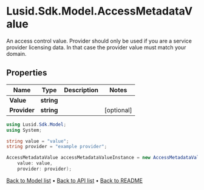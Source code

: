 # Lusid.Sdk.Model.AccessMetadataValue
An access control value. Provider should only be used if you are a service provider licensing data. In that case  the provider value must match your domain.

## Properties

Name | Type | Description | Notes
------------ | ------------- | ------------- | -------------
**Value** | **string** |  | 
**Provider** | **string** |  | [optional] 

```csharp
using Lusid.Sdk.Model;
using System;

string value = "value";
string provider = "example provider";

AccessMetadataValue accessMetadataValueInstance = new AccessMetadataValue(
    value: value,
    provider: provider);
```

[Back to Model list](../README.md#documentation-for-models) &#8226; [Back to API list](../README.md#documentation-for-api-endpoints) &#8226; [Back to README](../README.md)
